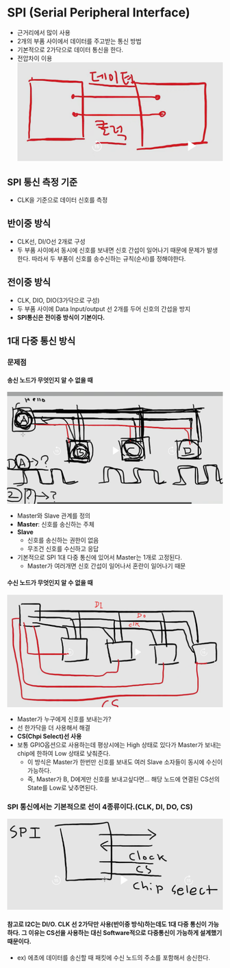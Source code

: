 # SPI (Serial Peripheral Interface)

- 근거리에서 많이 사용
- 2개의 부품 사이에서 데이터를 주고받는 통신 방법
- 기본적으로 2가닥으로 데이터 통신을 한다.
- 전압차이 이용
![alt text](image-1.png)

## SPI 통신 측정 기준
- CLK을 기준으로 데이터 신호를 측정

## 반이중 방식
- CLK선, DI/O선 2개로 구성
- 두 부품 사이에서 동시에 신호를 보내면 신호 간섭이 일어나기 때문에 문제가 발생한다. 따라서 두 부품이 신호를 송수신하는 규칙(순서)를 정해야한다.

## 전이중 방식
- CLK, DIO, DIO(3가닥으로 구성)
- 두 부품 사이에 Data Input/output 선 2개를 두어 신호의 간섭을 방지
- **SPI통신은 전이중 방식이 기본이다.**

## 1대 다중 통신 방식

### 문제점

#### 송신 노드가 무엇인지 알 수 없을 때
![alt text](image-9.png)
- Master와 Slave 관계를 정의
- **Master**: 신호를 송신하는 주체
- **Slave**
  + 신호를 송신하는 권한이 없음 
  + 무조건 신호를 수신하고 응답 
- 기본적으로 SPI 1대 다중 통신에 있어서 Master는 1개로 고정된다.
  + Master가 여러개면 신호 간섭이 일어나서 혼란이 일어나기 때문

#### 수신 노드가 무엇인지 알 수 없을 때
![alt text](image-3.png)
- Master가 누구에게 신호를 보내는가?
- 선 한가닥을 더 사용해서 해결
- **CS(Chpi Select)선 사용**
- 보통 GPIO옵션으로 사용하는데 평상시에는 High 상태로 있다가 Master가 보내는 chip에 한하여 Low 상태로 낮춰준다.
  - 이 방식은 Master가 한번만 신호를 보내도 여러 Slave 소자들이 동시에 수신이 가능하다.
  - 즉, Master가 B, D에게만 신호를 보내고싶다면... 해당 노드에 연결된 CS선의 State를 Low로 낮추면된다.

### SPI 통신에서는 기본적으로 선이 4종류이다.(CLK, DI, DO, CS)
![alt text](image-10.png)

#### 참고로 I2C는 DI/O. CLK 선 2가닥만 사용(반이중 방식)하는데도 1대 다중 통신이 가능하다. 그 이유는 CS선을 사용하는 대신 Software적으로 다중통신이 가능하게 설계했기 때문이다.
- ex) 에초에 데이터를 송신할 때 패킷에 수신 노드의 주소를 포함해서 송신한다.
